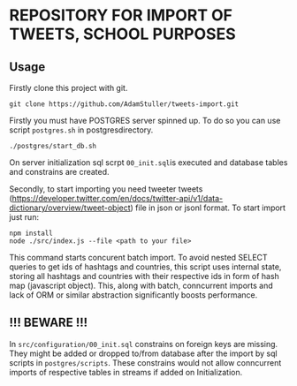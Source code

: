 # REPOSITORY FOR IMPORT OF TWEETS, SCHOOL PURPOSES

## Usage

Firstly  clone this project with git. 

```
git clone https://github.com/AdamStuller/tweets-import.git
```

Firstly you must have POSTGRES server spinned up. To do so you can use script `postgres.sh` in postgresdirectory. 

```
./postgres/start_db.sh
```

On server initialization sql scrpt `00_init.sql`is executed and database tables and constrains are created. 

Secondly, to start importing you need tweeter tweets (https://developer.twitter.com/en/docs/twitter-api/v1/data-dictionary/overview/tweet-object)
 file in json or jsonl format. To start import just run: 

```
npm install
node ./src/index.js --file <path to your file>
```

This command starts concurent batch import. To avoid nested SELECT queries to get ids of hashtags and countries, this script uses internal state, 
storing all hashtags and countries with  their respective ids in form of hash map (javascript object). This, along with batch, conncurrent imports 
and lack of ORM or similar abstraction significantly boosts performance.  


##  !!! BEWARE !!! 

In `src/configuration/00_init.sql` constrains on foreign keys are missing. They might be added or dropped to/from database after the import 
by sql scripts in `postgres/scripts`. These constrains would not allow conncurrent imports of respective tables in streams if added on Initialization. 
